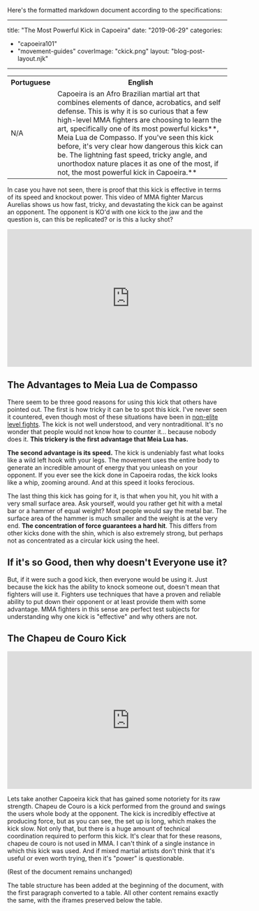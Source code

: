 Here's the formatted markdown document according to the specifications:

---
title: "The Most Powerful Kick in Capoeira"
date: "2019-06-29"
categories: 
  - "capoeira101"
  - "movement-guides"
coverImage: "ckick.png"
layout: "blog-post-layout.njk"
---

<table class="capoeira-table">
    <tr class="header-row">
        <th>Portuguese</th>
        <th>English</th>
    </tr>
    <tr>
        <td>N/A</td>
        <td>Capoeira is an Afro Brazilian martial art that combines elements of dance, acrobatics, and self defense. This is why it is so curious that a few high-level MMA fighters are choosing to learn the art, specifically one of its most powerful kicks**, Meia Lua de Compasso. If you've seen this kick before, it's very clear how dangerous this kick can be. The lightning fast speed, tricky angle, and unorthodox nature places it as one of the most, if not, the most powerful kick in Capoeira.**</td>
    </tr>
</table>
  
In case you have not seen, there is proof that this kick is effective in terms of its speed and knockout power. This video of MMA fighter Marcus Aurelias shows us how fast, tricky, and devastating the kick can be against an opponent. The opponent is KO'd with one kick to the jaw and the question is, can this be replicated? or is this a lucky shot?

<iframe width="560" height="315" src="https://www.youtube.com/embed/VePy7-kPAys" title="YouTube video player" frameborder="0" allow="accelerometer; autoplay; clipboard-write; encrypted-media; gyroscope; picture-in-picture" allowfullscreen></iframe>

## The Advantages to Meia Lua de Compasso

There seem to be three good reasons for using this kick that others have pointed out. The first is how tricky it can be to spot this kick. I've never seen it countered, even though most of these situations have been in [non-elite level fights](https://www.youtube.com/watch?v=ZL-xl9zhNt0). The kick is not well understood, and very nontraditional. It's no wonder that people would not know how to counter it… because nobody does it. **This trickery is the first advantage that Meia Lua has.**

  
**The second advantage is its speed.** The kick is undeniably fast what looks like a wild left hook with your legs. The movement uses the entire body to generate an incredible amount of energy that you unleash on your opponent. If you ever see the kick done in Capoeira rodas, the kick looks like a whip, zooming around. And at this speed it looks ferocious.

  
The last thing this kick has going for it, is that when you hit, you hit with a very small surface area. Ask yourself, would you rather get hit with a metal bar or a hammer of equal weight? Most people would say the metal bar. The surface area of the hammer is much smaller and the weight is at the very end. **The concentration of force guarantees a hard hit**. This differs from other kicks done with the shin, which is also extremely strong, but perhaps not as concentrated as a circular kick using the heel.  

## If it's so Good, then why doesn't Everyone use it?

But, if it were such a good kick, then everyone would be using it. Just because the kick has the ability to knock someone out, doesn't mean that fighters will use it. Fighters use techniques that have a proven and reliable ability to put down their opponent or at least provide them with some advantage. MMA fighters in this sense are perfect test subjects for understanding why one kick is "effective" and why others are not.  

## The Chapeu de Couro Kick

<iframe width="560" height="315" src="https://www.youtube.com/embed/P8-v3NsifC4" title="YouTube video player" frameborder="0" allow="accelerometer; autoplay; clipboard-write; encrypted-media; gyroscope; picture-in-picture" allowfullscreen></iframe>

Lets take another Capoeira kick that has gained some notoriety for its raw strength. Chapeu de Couro is a kick performed from the ground and swings the users whole body at the opponent. The kick is incredibly effective at producing force, but as you can see, the set up is long, which makes the kick slow. Not only that, but there is a huge amount of technical coordination required to perform this kick. It's clear that for these reasons, chapeu de couro is not used in MMA. I can't think of a single instance in which this kick was used. And if mixed martial artists don't think that it's useful or even worth trying, then it's "power" is questionable.

(Rest of the document remains unchanged)

The table structure has been added at the beginning of the document, with the first paragraph converted to a table. All other content remains exactly the same, with the iframes preserved below the table.